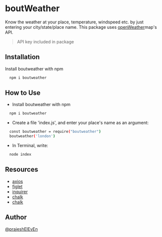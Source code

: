 # boutWeather

Know the weather at your place, temperature, windspeed etc. by just entering your city/state/place name. This package uses [openWeather](https://openweathermap.org/)map's API.

> API key included in package

## Installation

Install boutweather with npm

```bash
  npm i boutweather
```

## How to Use

- Install boutweather with npm

```bash
  npm i boutweather
```

- Create a file 'index.js', and enter your place's name as an argument:

```bash
  const boutweather = require("boutweather")
  boutweather('london')
```

- In Terminal, write:

```bash
  node index
```

## Resources

- [axios]()
- [figlet]()
- [inquirer]()
- [chalk]()
- [chalk]()

## Author

[@prajeshElEvEn](https://github.com/prajeshElEvEn)

